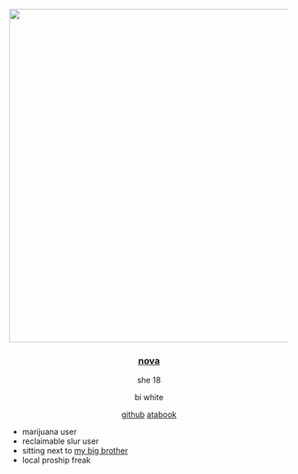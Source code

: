 <p align="center">
<img width="600" src="https://i.ibb.co/ggBHL2L/68747470733a2f2f6d656469612e646973636f72646170702e6e65742f6174746163686d656e74732f313130353236313434.webp">
</p> 

#### <h3 align="center"> <ins>nova</ins> </h3>

<div align="center">
she 18
  
bi white

[github](https://github.com/novapuppygirl)  [atabook](https://strangenova.atabook.org/)

</div>

- marijuana user
- reclaimable slur user
- sitting next to [my big brother](https://github.com/strangeopolis)
- local proship freak
